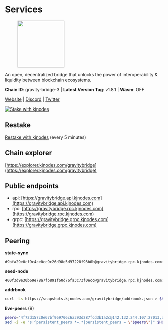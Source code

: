 # Services

<figure><img src="https://raw.githubusercontent.com/kj89/testnet_manuals/main/pingpub/logos/gravitybridge.png" width="150" alt=""><figcaption></figcaption></figure>

An open, decentralized bridge that unlocks the power of  interoperability & liquidity between blockchain ecosystems.

**Chain ID**: gravity-bridge-3 | **Latest Version Tag**: v1.8.1 | **Wasm**: OFF

[Website](https://www.gravitybridge.net) | [Discord](https://discord.gg/ARV8dTSjAk) | [Twitter](https://twitter.com/gravity_bridge)

[![Stake with kjnodes](https://i.ibb.co/cr44Q8j/button-stake-with-kjnodes.png)](https://restake.app/gravitybridge/gravityvaloper1nw3uavthnjwsgrrjzav2wdg9m0pw7k4fc7hvlz)

## Restake

[Restake with kjnodes](https://restake.app/gravitybridge/gravityvaloper1nw3uavthnjwsgrrjzav2wdg9m0pw7k4fc7hvlz) (every 5 minutes)
## Chain explorer
[https://explorer.kjnodes.com/gravitybridge](https://explorer.kjnodes.com/gravitybridge)

## Public endpoints

* api: [https://gravitybridge.api.kjnodes.com](https://gravitybridge.api.kjnodes.com)
* rpc: [https://gravitybridge.rpc.kjnodes.com](https://gravitybridge.rpc.kjnodes.com)
* grpc: [https://gravitybridge.grpc.kjnodes.com](https://gravitybridge.grpc.kjnodes.com)

## Peering

**state-sync**

```text
d9bfa29e0cf9c4ce0cc9c26d98e5d97228f93b0b@gravitybridge.rpc.kjnodes.com:26656
```

**seed-node**

```text
400f3d9e30b69e78a7fb891f60d76fa3c73f0ecc@gravitybridge.rpc.kjnodes.com:26659
```

**addrbook**
```bash
curl -Ls https://snapshots.kjnodes.com/gravitybridge/addrbook.json > $HOME/.gravity/config/addrbook.json
```

**live-peers** (9)
```bash
peers="4f72d157c0e67bf969706c6a393d287fcd3b1a2c@142.132.244.107:27013,d20fb90c25dcd447fc574d20c3511a05b19aa9a5@35.215.12.41:26656,6fe8e7429c4d3f5fc8974c31a35a0d43214b0e3a@104.129.131.227:26656,4bebde6a1b2907bd3cc167d2802b909770cbfda1@137.184.197.230:26656,6eb2a2e7bcd82aad56b6652a328c72f148f84935@194.147.58.224:26656,d9bfa29e0cf9c4ce0cc9c26d98e5d97228f93b0b@65.109.88.38:26656,5be48b960e6fc61c0879e86854b9f05d3ddc3522@46.4.91.49:27656,572d417e11368f588d110efdeb7102a6a3c0752d@161.35.224.108:26656,2ed29367fb30768c53c9b647e1116de3c640560f@51.79.72.176:26656"
sed -i -e "s|^persistent_peers *=.*|persistent_peers = \"$peers\"|" $HOME/.gravity/config/config.toml
```
